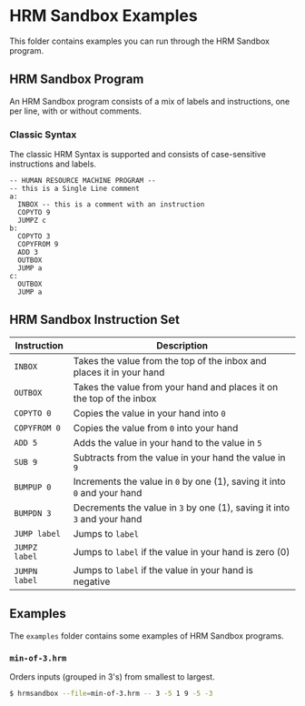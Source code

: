 # HRM Sandbox Examples
This folder contains examples you can run through the HRM Sandbox program.

## HRM Sandbox Program
An HRM Sandbox program consists of a mix of labels and instructions, one per
line, with or without comments.

### Classic Syntax
The classic HRM Syntax is supported and consists of case-sensitive instructions
and labels.
```
-- HUMAN RESOURCE MACHINE PROGRAM --
-- this is a Single Line comment
a:
  INBOX -- this is a comment with an instruction
  COPYTO 9
  JUMPZ c
b:
  COPYTO 3
  COPYFROM 9
  ADD 3
  OUTBOX
  JUMP a
c:
  OUTBOX
  JUMP a
```

## HRM Sandbox Instruction Set
| Instruction    | Description                                                          |
|----------------|----------------------------------------------------------------------|
| `INBOX`        | Takes the value from the top of the inbox and places it in your hand |
| `OUTBOX`       | Takes the value from your hand and places it on the top of the inbox |
| `COPYTO 0`     | Copies the value in your hand into `0`                              |
| `COPYFROM 0`   | Copies the value from `0` into your hand                            |
| `ADD 5`        | Adds the value in your hand to the value in `5`                     |
| `SUB 9`        | Subtracts from the value in your hand the value in `9`              |
| `BUMPUP 0`     | Increments the value in `0` by one (1), saving it into `0` and your hand |
| `BUMPDN 3`     | Decrements the value in `3` by one (1), saving it into `3` and your hand |
| `JUMP label`   | Jumps to `label`                                                    |
| `JUMPZ label`  | Jumps to `label` if the value in your hand is zero (0)              |
| `JUMPN label`  | Jumps to `label` if the value in your hand is negative              |

## Examples
The `examples` folder contains some examples of HRM Sandbox programs.

### `min-of-3.hrm`
Orders inputs (grouped in 3's) from smallest to largest.

```sh
$ hrmsandbox --file=min-of-3.hrm -- 3 -5 1 9 -5 -3
```
